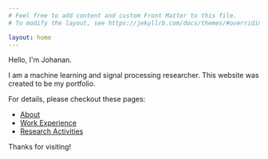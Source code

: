 ```yaml
---
# Feel free to add content and custom Front Matter to this file.
# To modify the layout, see https://jekyllrb.com/docs/themes/#overriding-theme-defaults

layout: home
---
```


Hello, I'm Johanan. 

I am a machine learning and signal processing researcher. 
This website was created to be my portfolio. 

For details, please checkout these pages:
- [About](https://johananj.github.io/about/)
- [Work Experience](https://johananj.github.io/experience/)
- [Research Activities](https://johananj.github.io/research/)

Thanks for visiting! 